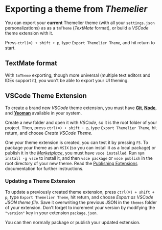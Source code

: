 # Exporting a theme from *Themelier*

You can export your **current** Themelier theme (with all your `settings.json` personalizations) as as a `tmTheme` (*TextMate* format), or build a *VSCode* theme extension with it.

Press `ctrl(⌘) + shift + p`, type `Export Themelier Theme`, and hit return to start.

## TextMate format

With `tmTheme` exporting, though more universal (multiple text editors and IDEs support it), you won't be able to export your UI theming.

## VSCode Theme Extension

To create a brand new *VSCode* theme extension, you must have [**Git**](https://git-scm.com/), [**Node**](https://nodejs.org/), and [**Yeoman**](http://yeoman.io/) available in your system.

Create a new folder and open it with *VSCode*, so it is the root folder of your project. Then, press `ctrl(⌘) + shift + p`, type `Export Themelier Theme`, hit return, and choose *Create VSCode Theme*.

One your theme extension is created, you can test it by pressing `F5`. To package your theme as an `VSIX` (so you can install it as a local package) or publish it in the [*Marketplace*](https://marketplace.visualstudio.com/vscode), you must have `vsce installed`. Run `npm install -g vsce` to install it, and then `vsce package` or `vsce publish` in the root directory of your new theme. Read the [Publishing Extensions](https://code.visualstudio.com/docs/extensions/publish-extension) documentation for further instructions.

### Updating a Theme Extension

To update a previously created theme extension, press `ctrl(⌘) + shift + p`, type `Export Themelier Theme`, hit return, and choose *Export as VSCode JSON theme file*. Save it overwriting the previous JSON in the `themes` folder of your extension. Don't forget to increment your version by modifying the `"version"` key in your extension `package.json`.

You can then normally package or publish your updated extension.
